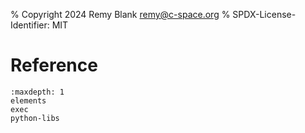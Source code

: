 % Copyright 2024 Remy Blank <remy@c-space.org>
% SPDX-License-Identifier: MIT

# Reference

```{toctree}
:maxdepth: 1
elements
exec
python-libs
```
